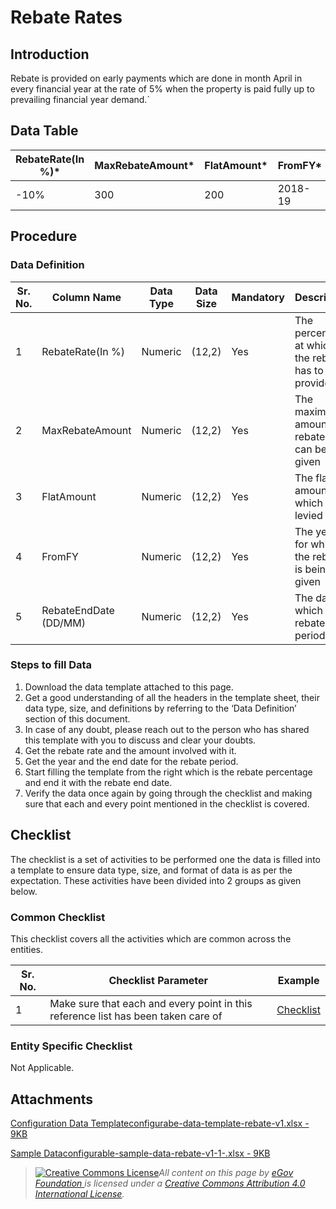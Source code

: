 # Rebate Rates

## Introduction <a href="#introduction" id="introduction"></a>

Rebate is provided on early payments which are done in month April in every financial year at the rate of 5% when the property is paid fully up to prevailing financial year demand.\`

## Data Table <a href="#data-table" id="data-table"></a>

| RebateRate(In %)\* | MaxRebateAmount\* | FlatAmount\* | FromFY\* | RebateEndDate (DD/MM)\* |
| ------------------ | ----------------- | ------------ | -------- | ----------------------- |
| -10%               | 300               | 200          | 2018-19  | 01/10                   |

## Procedure <a href="#procedure" id="procedure"></a>

### Data Definition <a href="#data-definition" id="data-definition"></a>

| Sr. No. | Column Name           | Data Type | Data Size | Mandatory | Description                                           |
| ------- | --------------------- | --------- | --------- | --------- | ----------------------------------------------------- |
| 1       | RebateRate(In %)      | Numeric   | (12,2)    | Yes       | The percentage at which the rebate has to be provided |
| 2       | MaxRebateAmount       | Numeric   | (12,2)    | Yes       | The maximum amount of rebate that can be given        |
| 3       | FlatAmount            | Numeric   | (12,2)    | Yes       | The flat amount which is levied                       |
| 4       | FromFY                | Numeric   | (12,2)    | Yes       | The year for which the rebate is being given          |
| 5       | RebateEndDate (DD/MM) | Numeric   | (12,2)    | Yes       | The date at which the rebate period ends              |

### Steps to fill Data <a href="#steps-to-fill-data" id="steps-to-fill-data"></a>

1. Download the data template attached to this page.
2. Get a good understanding of all the headers in the template sheet, their data type, size, and definitions by referring to the ‘Data Definition’ section of this document.
3. In case of any doubt, please reach out to the person who has shared this template with you to discuss and clear your doubts.
4. Get the rebate rate and the amount involved with it.
5. Get the year and the end date for the rebate period.
6. Start filling the template from the right which is the rebate percentage and end it with the rebate end date.
7. Verify the data once again by going through the checklist and making sure that each and every point mentioned in the checklist is covered.

## Checklist <a href="#checklist" id="checklist"></a>

The checklist is a set of activities to be performed one the data is filled into a template to ensure data type, size, and format of data is as per the expectation. These activities have been divided into 2 groups as given below.

### Common Checklist <a href="#common-checklist" id="common-checklist"></a>

This checklist covers all the activities which are common across the entities.

| Sr. No. | Checklist Parameter                                                               | Example                                                                                                                      |
| ------- | --------------------------------------------------------------------------------- | ---------------------------------------------------------------------------------------------------------------------------- |
| 1       | Make sure that each and every point in this reference list has been taken care of | ​[Checklist](https://docs.digit.org/configure-digit/configuring-master-data-templates/module-setup/common-config/checklist)​ |

### Entity Specific Checklist <a href="#entity-specific-checklist" id="entity-specific-checklist"></a>

Not Applicable.

## Attachments <a href="#attachments" id="attachments"></a>

[Configuration Data Templateconfigurabe-data-template-rebate-v1.xlsx - 9KB](https://firebasestorage.googleapis.com/v0/b/gitbook-28427.appspot.com/o/assets%2F-MERG\_iQW5oN4ukgXP8K%2Fsync%2F7390d79653ef590f1da1a7bceba96689cab6d98f.xlsx?generation=1602050609150418\&alt=media)

[Sample Dataconfigurable-sample-data-rebate-v1-1-.xlsx - 9KB](https://firebasestorage.googleapis.com/v0/b/gitbook-28427.appspot.com/o/assets%2F-MERG\_iQW5oN4ukgXP8K%2Fsync%2Fd6411202cb308343b4e108f783d5e4d717314d58.xlsx?generation=1602050609081122\&alt=media)

> [![Creative Commons License](https://i.creativecommons.org/l/by/4.0/80x15.png)](http://creativecommons.org/licenses/by/4.0/)_All content on this page by_ [_eGov Foundation_ ](https://egov.org.in/)_is licensed under a_ [_Creative Commons Attribution 4.0 International License_](http://creativecommons.org/licenses/by/4.0/)_._
